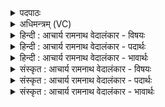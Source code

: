 <details><summary>पदपाठः</summary>

अ꣣ग्नि꣢म्। तम्। म꣣न्ये। यः꣢। व꣡सुः꣢꣯। अ꣡स्त꣢꣯म्। यम्। य꣡न्ति꣢꣯। धे꣣न꣡वः꣢। अ꣡स्त꣢꣯म्। अ꣡र्व꣢꣯न्तः। आ꣣श꣡वः꣢। अ꣡स्त꣢꣯म्। नि꣡त्या꣢꣯सः। वा꣣जि꣡नः꣢। इ꣡ष꣢꣯म्। स्तो꣣तृ꣡भ्यः꣢। आ। भ꣣र। १७३७।
</details>

<details><summary>अधिमन्त्रम् (VC)</summary>

- अग्निः
- वसुश्रुत आत्रेयः
- पङ्क्तिः
- पञ्चमः
</details>

<details><summary>हिन्दी : आचार्य रामनाथ वेदालंकार - विषयः</summary>

प्रथम ऋचा पूर्वार्चिक में ४२५ क्रमाङ्क पर व्याख्यात हो चुकी है। यहाँ अग्नि नाम से जगदीश्वर का परिचय प्रस्तुत करते हैं।
</details>

<details><summary>हिन्दी : आचार्य रामनाथ वेदालंकार - पदार्थः</summary>

पदार्थान्वयभाषाः -  मैं (अग्निम्) अग्नि नामक जगदीश्वर (तं मन्ये) उसे मानता हूँ,(यः वसुः) जो धर्मात्माओं को निवास देनेवाला है, (अस्तं यम्) शरण-रूप जिसके पास (धेनवः) दुधारू गायें (यन्ति) मातृत्व की प्राप्ति के लिए पहुँचती हैं, (अस्तम्) शरण-रूप जिसके पास (आशवः) शीघ्रगामी (अर्वन्तः) घोड़े (यन्ति) वेग की प्राप्ति के लिए पहुँचते हैं, (अस्तम्) शरण-रूप जिसके पास (नित्यासः) अनादि और अनन्त (वाजिनः) जीवात्मा (यन्ति) बल के लिए पहुँचते हैं। हे अग्ने जगदीश्वर ! आप (स्तोतृभ्यः) स्तोताओं को,आपके गुण-कर्म-स्वभाव का कीर्तन करनेवाले मनुष्यों को (इषम्) अभीष्ट अभ्युदय और निःश्रेयस रूप फल (आ भर) प्रदान करो ॥१॥
</details>

<details><summary>हिन्दी : आचार्य रामनाथ वेदालंकार - भावार्थः</summary>

भावार्थभाषाः -  सभी अपनी-अपनी शक्ति को प्राप्त करने के लिए जिसकी शरण में पहुँचते हैं,वह परमेश्वर ही मुख्यतः अग्निशब्दवाच्य है ॥१॥
</details>

<details><summary>संस्कृत : आचार्य रामनाथ वेदालंकार - विषयः</summary>

तत्र प्रथमा ऋक् पूर्वार्चिके ४२५ क्रमाङ्के व्याख्यातपूर्वा। अत्राग्निनाम्ना जगदीश्वरस्य परिचयः प्रस्तूयते।
</details>

<details><summary>संस्कृत : आचार्य रामनाथ वेदालंकार - पदार्थः</summary>

पदार्थान्वयभाषाः -  अहम् (अग्निम्) अग्निशब्दवाच्यं जगदीश्वरम् (तं मन्ये) तं जानामि (यः वसुः) यः धर्मात्मनां निवासको वर्तते।[वासयतीति वसुः। वस निवासे।] (अस्तम् यम्) शरणरूपं यम्।[अस्तमिति गृहनाम। निघं० ३।४।] (धेनवः) पयस्विन्यो गावः (यन्ति) मातृत्वप्राप्त्यर्थं गच्छन्ति, (अस्तम्) शरणरूपं यम् (आशवः) शीघ्रगामिनः (अर्वन्तः) अश्वाः (यन्ति) वेगप्राप्त्यर्थं गच्छन्ति, (अस्तम्) शरणरूपं यम् (नित्यासः) अनाद्यनन्ताः (वाजिनः) बलवन्तो जीवात्मानः (यन्ति) बलप्राप्त्यर्थं गच्छन्ति। हे अग्ने जगदीश्वर ! त्वम् (स्तोतृभ्यः) स्तावकेभ्यः,त्वद्गुणकर्मस्वभावकीर्तनपरेभ्यो जनेभ्यः (इषम्) अभीष्टम् अभ्युदयनिःश्रेयसरूपं फलम् (आ भर) आहर ॥१॥२
</details>

<details><summary>संस्कृत : आचार्य रामनाथ वेदालंकार - भावार्थः</summary>

भावार्थभाषाः -  सर्वेऽपि स्वस्वशक्तिप्राप्त्यर्थं यमुपगच्छन्ति स परमेश्वर एव मुख्यतोऽग्निशब्दवाच्योऽस्ति ॥१॥
</details>